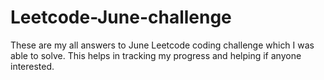# Leetcode-June-challenge
These are my all answers to June Leetcode coding challenge which I was able to solve. 
This helps in tracking my progress and helping if anyone interested.
